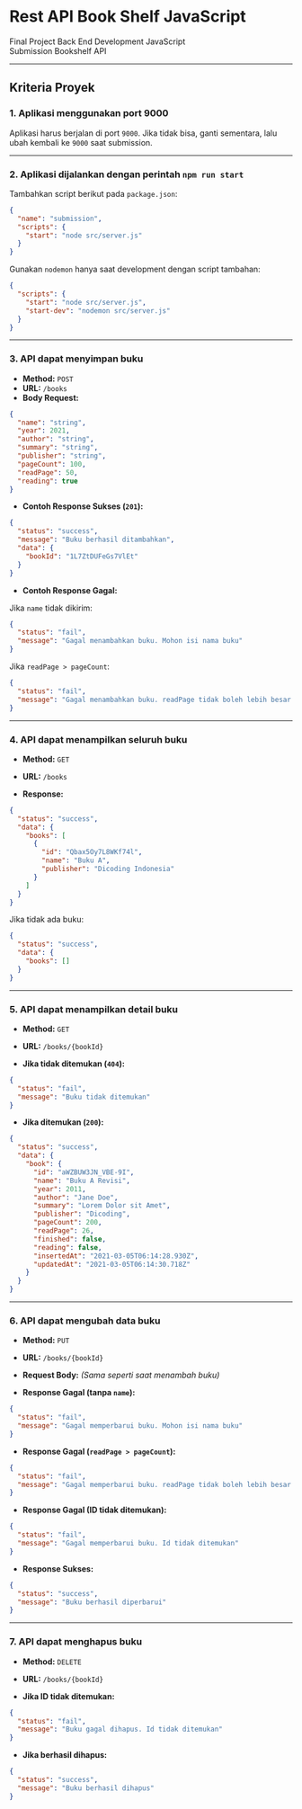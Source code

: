 # Rest API Book Shelf JavaScript

Final Project Back End Development JavaScript  
Submission Bookshelf API

---

## Kriteria Proyek

### 1. Aplikasi menggunakan port 9000

Aplikasi harus berjalan di port `9000`. Jika tidak bisa, ganti sementara, lalu ubah kembali ke `9000` saat submission.

---

### 2. Aplikasi dijalankan dengan perintah `npm run start`

Tambahkan script berikut pada `package.json`:

```json
{
  "name": "submission",
  "scripts": {
    "start": "node src/server.js"
  }
}
```

Gunakan `nodemon` hanya saat development dengan script tambahan:

```json
{
  "scripts": {
    "start": "node src/server.js",
    "start-dev": "nodemon src/server.js"
  }
}
```

---

### 3. API dapat menyimpan buku

- **Method:** `POST`
- **URL:** `/books`
- **Body Request:**

```json
{
  "name": "string",
  "year": 2021,
  "author": "string",
  "summary": "string",
  "publisher": "string",
  "pageCount": 100,
  "readPage": 50,
  "reading": true
}
```

- **Contoh Response Sukses (`201`):**

```json
{
  "status": "success",
  "message": "Buku berhasil ditambahkan",
  "data": {
    "bookId": "1L7ZtDUFeGs7VlEt"
  }
}
```

- **Contoh Response Gagal:**

Jika `name` tidak dikirim:
```json
{
  "status": "fail",
  "message": "Gagal menambahkan buku. Mohon isi nama buku"
}
```

Jika `readPage > pageCount`:
```json
{
  "status": "fail",
  "message": "Gagal menambahkan buku. readPage tidak boleh lebih besar dari pageCount"
}
```

---

### 4. API dapat menampilkan seluruh buku

- **Method:** `GET`
- **URL:** `/books`

- **Response:**

```json
{
  "status": "success",
  "data": {
    "books": [
      {
        "id": "Qbax5Oy7L8WKf74l",
        "name": "Buku A",
        "publisher": "Dicoding Indonesia"
      }
    ]
  }
}
```

Jika tidak ada buku:
```json
{
  "status": "success",
  "data": {
    "books": []
  }
}
```

---

### 5. API dapat menampilkan detail buku

- **Method:** `GET`
- **URL:** `/books/{bookId}`

- **Jika tidak ditemukan (`404`):**
```json
{
  "status": "fail",
  "message": "Buku tidak ditemukan"
}
```

- **Jika ditemukan (`200`):**
```json
{
  "status": "success",
  "data": {
    "book": {
      "id": "aWZBUW3JN_VBE-9I",
      "name": "Buku A Revisi",
      "year": 2011,
      "author": "Jane Doe",
      "summary": "Lorem Dolor sit Amet",
      "publisher": "Dicoding",
      "pageCount": 200,
      "readPage": 26,
      "finished": false,
      "reading": false,
      "insertedAt": "2021-03-05T06:14:28.930Z",
      "updatedAt": "2021-03-05T06:14:30.718Z"
    }
  }
}
```

---

### 6. API dapat mengubah data buku

- **Method:** `PUT`
- **URL:** `/books/{bookId}`

- **Request Body:** *(Sama seperti saat menambah buku)*

- **Response Gagal (tanpa `name`):**
```json
{
  "status": "fail",
  "message": "Gagal memperbarui buku. Mohon isi nama buku"
}
```

- **Response Gagal (`readPage > pageCount`):**
```json
{
  "status": "fail",
  "message": "Gagal memperbarui buku. readPage tidak boleh lebih besar dari pageCount"
}
```

- **Response Gagal (ID tidak ditemukan):**
```json
{
  "status": "fail",
  "message": "Gagal memperbarui buku. Id tidak ditemukan"
}
```

- **Response Sukses:**
```json
{
  "status": "success",
  "message": "Buku berhasil diperbarui"
}
```

---

### 7. API dapat menghapus buku

- **Method:** `DELETE`
- **URL:** `/books/{bookId}`

- **Jika ID tidak ditemukan:**
```json
{
  "status": "fail",
  "message": "Buku gagal dihapus. Id tidak ditemukan"
}
```

- **Jika berhasil dihapus:**
```json
{
  "status": "success",
  "message": "Buku berhasil dihapus"
}
```
